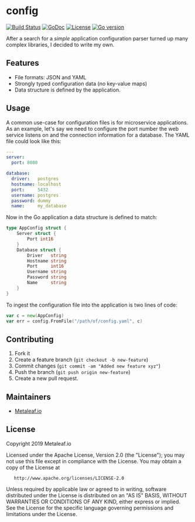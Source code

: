 # config

[![Build Status](https://travis-ci.org/metaleaf-io/config.svg)](https://travis-ci.org/metaleaf-io/config)
[![GoDoc](https://godoc.org/github.com/metaleaf-io/config/github?status.svg)](https://godoc.org/github.com/metaleaf-io/config)
[![License](https://img.shields.io/badge/license-Apache--2.0-blue.svg)](https://www.apache.org/licenses/LICENSE-2.0)
[![Go version](https://img.shields.io/badge/go-~%3E1.11.4-green.svg)](https://golang.org/doc/devel/release.html#go1.11)

After a search for a *simple* application configuration parser turned up
many complex libraries, I decided to write my own.

## Features

* File formats: JSON and YAML
* Strongly typed configuration data (no key-value maps)
* Data structure is defined by the application.

## Usage

A common use-case for configuration files is for microservice applications.
As an example, let's say we need to configure the port number the web service
listens on and the connection information for a database. The YAML file could
look like this:

```YAML
---
server:
  port: 8080

database:
  driver:   postgres
  hostname: localhost
  port:     5432
  username: postgres
  password: dummy
  name:     my_database
```

Now in the Go application a data structure is defined to match:

```go
type AppConfig struct {
    Server struct {
        Port int16
    }
    Database struct {
        Driver   string
        Hostname string
        Port     int16
        Username string
        Password string
        Name     string
    }
}
```

To ingest the configuration file into the application is two lines of code:

```go
var c = new(AppConfig)
var err = config.FromFile("/path/of/config.yaml", c)
```

## Contributing

 1.  Fork it
 2.  Create a feature branch (`git checkout -b new-feature`)
 3.  Commit changes (`git commit -am "Added new feature xyz"`)
 4.  Push the branch (`git push origin new-feature`)
 5.  Create a new pull request.

## Maintainers

* [Metaleaf.io](http://github.com/metaleaf-io/)

## License

   Copyright 2019 Metaleaf.io

   Licensed under the Apache License, Version 2.0 (the "License");
   you may not use this file except in compliance with the License.
   You may obtain a copy of the License at

       http://www.apache.org/licenses/LICENSE-2.0

   Unless required by applicable law or agreed to in writing, software
   distributed under the License is distributed on an "AS IS" BASIS,
   WITHOUT WARRANTIES OR CONDITIONS OF ANY KIND, either express or implied.
   See the License for the specific language governing permissions and
   limitations under the License.
